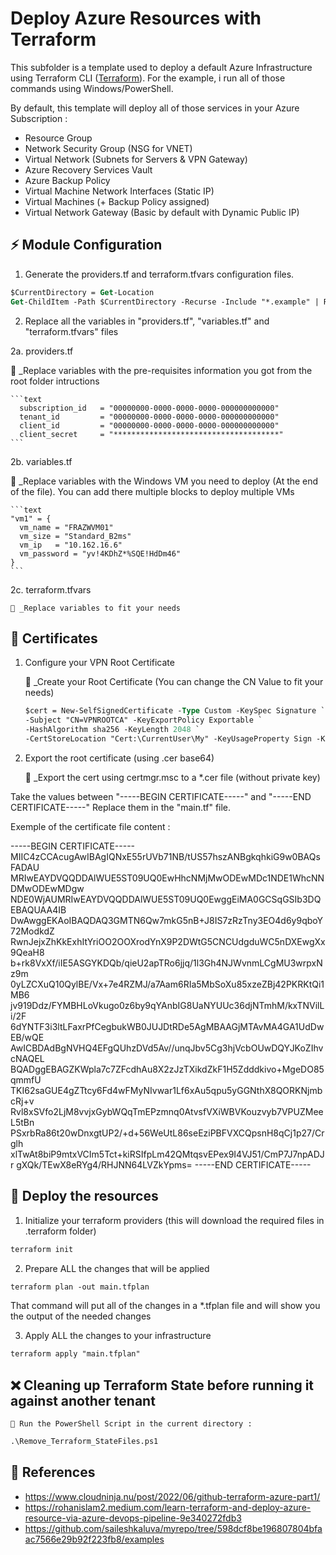 # Deploy Azure Resources with Terraform

This subfolder is a template used to deploy a default Azure Infrastructure using Terraform CLI ([Terraform](https://developer.hashicorp.com/terraform/downloads)). For the example, i run all of those commands using Windows/PowerShell.

By default, this template will deploy all of those services in your Azure Subscription :

- Resource Group
- Network Security Group (NSG for VNET)
- Virtual Network (Subnets for Servers & VPN Gateway)
- Azure Recovery Services Vault
- Azure Backup Policy
- Virtual Machine Network Interfaces (Static IP)
- Virtual Machines (+ Backup Policy assigned)
- Virtual Network Gateway (Basic by default with Dynamic Public IP)


## ⚡ Module Configuration

1. Generate the providers.tf and terraform.tfvars configuration files.

```ps
$CurrentDirectory = Get-Location
Get-ChildItem -Path $CurrentDirectory -Recurse -Include "*.example" | Rename-Item -NewName { $_.Name -replace ".example","" }
```

2. Replace all the variables in "providers.tf", "variables.tf" and "terraform.tfvars" files

  2a. providers.tf

  📍 _Replace variables with the pre-requisites information you got from the root folder intructions

    ```text
      subscription_id   = "00000000-0000-0000-0000-000000000000"
      tenant_id         = "00000000-0000-0000-0000-000000000000"
      client_id         = "00000000-0000-0000-0000-000000000000"
      client_secret     = "*************************************"
    ```
  2b. variables.tf

  📍 _Replace variables with the Windows VM you need to deploy (At the end of the file). You can add there multiple blocks to deploy multiple VMs

    ```text
    "vm1" = {
      vm_name = "FRAZWVM01"
      vm_size = "Standard_B2ms"
      vm_ip   = "10.162.16.6"
      vm_password = "yv!4KDhZ*%SQE!HdDm46"
    }
    ```

  2c. terraform.tfvars

    📍 _Replace variables to fit your needs

## 📜 Certificates

1. Configure your VPN Root Certificate

    📍 _Create your Root Certificate (You can change the CN Value to fit your needs)

    ```ps
    $cert = New-SelfSignedCertificate -Type Custom -KeySpec Signature `
    -Subject "CN=VPNROOTCA" -KeyExportPolicy Exportable `
    -HashAlgorithm sha256 -KeyLength 2048 `
    -CertStoreLocation "Cert:\CurrentUser\My" -KeyUsageProperty Sign -KeyUsage CertSign -NotAfter (Get-Date).AddYears(20)
    ```

2. Export the root certificate (using .cer base64)

    📍 _Export the cert using certmgr.msc to a *.cer file (without private key)

Take the values between "-----BEGIN CERTIFICATE-----" and "-----END CERTIFICATE-----" 
Replace them in the "main.tf" file.

Exemple of the certificate file content :

-----BEGIN CERTIFICATE-----
MIIC4zCCAcugAwIBAgIQNxE55rUVb71NB/tUS57hszANBgkqhkiG9w0BAQsFADAU
MRIwEAYDVQQDDAlWUE5ST09UQ0EwHhcNMjMwODEwMDc1NDE1WhcNNDMwODEwMDgw
NDE0WjAUMRIwEAYDVQQDDAlWUE5ST09UQ0EwggEiMA0GCSqGSIb3DQEBAQUAA4IB
DwAwggEKAoIBAQDAQ3GMTN6Qw7mkG5nB+J8IS7zRzTny3EO4d6y9qboY72ModkdZ
RwnJejxZhKkExhItYriOO2OOXrodYnX9P2DWtG5CNCUdgduWC5nDXEwgXx9QeaH8
b+rk8VxXf/iIE5ASGYKDQb/qieU2apTRo6jjq/1l3Gh4NJWvnmLCgMU3wrpxNz9m
0yLZCXuQ10QylBE/Vx+7e4RZMJ/a7Aam6RIa5MbSoXu85xzeZBj42PKRKtQi1MB6
jv919Ddz/FYMBHLoVkugo0z6by9qYAnbIG8UaNYUUc36djNTmhM/kxTNVilLi/2F
6dYNTF3i3ltLFaxrPfCegbukWB0JUJDtRDe5AgMBAAGjMTAvMA4GA1UdDwEB/wQE
AwICBDAdBgNVHQ4EFgQUhzDVd5Av//unqJbv5Cg3hjVcbOUwDQYJKoZIhvcNAQEL
BQADggEBAGZKWpla7c7ZFcdhAu8X2zJzTXikdZkF1H5Zdddkivo+MgeDO85qmmfU
TKI62saGUE4gZTtcy6Fd4wFMyNIvwar1Lf6xAu5qpu5yGGNthX8QORKNjmbcRj+v
Rvl8xSVfo2LjM8vvjxGybWQqTmEPzmnq0AtvsfVXiWBVKouzvyb7VPUZMeeL5tBn
PSxrbRa86t20wDnxgtUP2/+d+56WeUtL86seEziPBFVXCQpsnH8qCj1p27/Crglh
xlTwAt8biP9mtxVCIm5Tct+kiRSIfpLm42QMtqsvEPex9I4VJ51/CmP7J7npADJr
gXQk/TEwX8eRYg4/RHJNN64LVZkYpms=
-----END CERTIFICATE-----

## :rocket: Deploy the resources

1. Initialize your terraform providers (this will download the required files in .terraform folder)

```ps
terraform init
```

2. Prepare ALL the changes that will be applied

```ps
terraform plan -out main.tfplan
```

That command will put all of the changes in a *.tfplan file and will show you the output of the needed changes

3. Apply ALL the changes to your infrastructure

```ps
terraform apply "main.tfplan"
```

## :x: Cleaning up Terraform State before running it against another tenant

    📍 Run the PowerShell Script in the current directory :

```ps
.\Remove_Terraform_StateFiles.ps1
```


## :bookmark_tabs: References

- https://www.cloudninja.nu/post/2022/06/github-terraform-azure-part1/
- https://rohanislam2.medium.com/learn-terraform-and-deploy-azure-resource-via-azure-devops-pipeline-9e340272fdb3
- https://github.com/saileshkaluva/myrepo/tree/598dcf8be196807804bfaac7566e29b92f223fb8/examples


